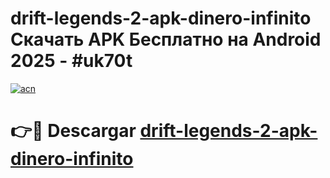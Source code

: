 # drift-legends-2-apk-dinero-infinito Скачать APK Бесплатно на Android 2025 - #uk70t

[![acn](https://github.com/user-attachments/assets/0f9c940e-d8b0-45ae-aac7-cd30a18b3e1c)](https://apps.freeplayer.one?title=drift-legends-2-apk-dinero-infinito&ref=9RF)

# 👉🔴 Descargar [drift-legends-2-apk-dinero-infinito](https://apps.freeplayer.one?title=drift-legends-2-apk-dinero-infinito&ref=9RF)